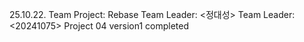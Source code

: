25.10.22. Team Project: Rebase
Team Leader: <정대성>
Team Leader: <20241075>
Project 04 version1 completed
